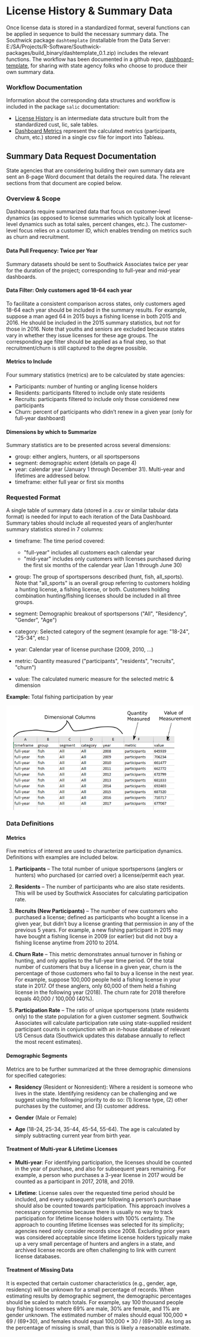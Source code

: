 
# License History & Summary Data

Once license data is stored in a standardized format, several functions can be applied in sequence to build the necessary summary data. The Southwick package `dashtemplate`  (installable from the Data Server: E:/SA/Projects/R-Software/Southwick-packages/build_binary/dashtemplate_0.1.zip) includes the relevant functions. The workflow has been documented in a github repo,  [dashboard-template](https://github.com/southwick-associates/dashboard-template), for sharing with state agency folks who choose to produce their own summary data.

### Workflow Documentation

Information about the corresponding data structures and workflow is included in the package `salic` documentation:

- [License History](https://southwick-associates.github.io/salic/articles/salic.html#license-history) is an intermediate data structure built from the standardized cust, lic, sale tables.
- [Dashboard Metrics](https://southwick-associates.github.io/salic/articles/salic.html#dashboard-metrics) represent the calculated metrics (participants, churn, etc.) stored in a single csv file for import into Tableau.

## Summary Data Request Documentation

State agencies that are considering building their own summary data are sent an 8-page Word document that details the required data. The relevant sections from that document are copied below.

### Overview & Scope

Dashboards require summarized data that focus on customer-level dynamics (as opposed to license summaries which typically look at license-level dynamics such as total sales, percent changes, etc.). The customer-level focus relies on a customer ID, which enables trending on metrics such as churn and recruitment.

#### Data Pull Frequency: Twice per Year

Summary datasets should be sent to Southwick Associates twice per year for the duration of the project; corresponding to full-year and mid-year dashboards.

#### Data Filter: Only customers aged 18-64 each year

To facilitate a consistent comparison across states, only customers aged 18-64 each year should be included in the summary results. For example, suppose a man aged 64 in 2015 buys a fishing license in both 2015 and 2016. He should be included in the 2015 summary statistics, but not for those in 2016. Note that youths and seniors are excluded because states vary in whether they issue licenses for these age groups. The corresponding age filter should be applied as a final step, so that recruitment/churn is still captured to the degree possible.

#### Metrics to Include

Four summary statistics (metrics) are to be calculated by state agencies:

- Participants: number of hunting or angling license holders
- Residents: participants filtered to include only state residents
- Recruits: participants filtered to include only those considered new participants
- Churn: percent of participants who didn’t renew in a given year (only for full-year dashboard)

#### Dimensions by which to Summarize

Summary statistics are to be presented across several dimensions:

- group: either anglers, hunters, or all sportspersons
- segment: demographic extent (details on page 4)
- year: calendar year (January 1 through December 31). Multi-year and lifetimes are addressed below.
- timeframe: either full year or first six months

### Requested Format

A single table of summary data (stored in a .csv or similar tabular data format) is needed for input to each iteration of the Data Dashboard. Summary tables should include all requested years of angler/hunter summary statistics stored in 7 columns:

- timeframe: The time period covered:
    + "full-year" includes all customers each calendar year
    + "mid-year" includes only customers with licenses purchased during the first six months of the calendar year (Jan 1 through June 30) 
    
- group: The group of sportspersons described (hunt, fish, all_sports). Note that "all_sports" is an overall group referring to customers holding a hunting license, a fishing license, or both. Customers holding combination hunting/fishing licenses should be included in all three groups.

- segment: Demographic breakout of sportspersons ("All", "Residency", "Gender", "Age")

- category: Selected category of the segment (example for age: "18-24", "25-34", etc.)

- year: Calendar year of license purchase (2009, 2010, …)

- metric: Quantity measured ("participants", "residents", "recruits", "churn")

- value: The calculated numeric measure for the selected metric & dimension

**Example:** Total fishing participation by year

![](img/dashboard-metrics.png)

### Data Definitions

#### Metrics

Five metrics of interest are used to characterize participation dynamics. Definitions with examples are included below.

1. **Participants** – The total number of unique sportspersons (anglers or hunters) who purchased (or carried over) a license/permit each year.

2. **Residents** – The number of participants who are also state residents. This will be used by Southwick Associates for calculating participation rate.

3. **Recruits (New Participants)** – The number of new customers who purchased a license; defined as participants who bought a license in a given year, but didn’t buy a license granting that permission in any of the previous 5 years. For example, a new fishing participant in 2015 may have bought a fishing license in 2009 (or earlier) but did not buy a fishing license anytime from 2010 to 2014.

4. **Churn Rate** – This metric demonstrates annual turnover in fishing or hunting, and only applies to the full-year time period. Of the total number of customers that buy a license in a given year, churn is the percentage of those customers who fail to buy a license in the next year. For example, suppose 100,000 people held a fishing license in your state in 2017. Of these anglers, only 60,000 of them held a fishing license in the following year (2018). The churn rate for 2018 therefore equals 40,000 / 100,000 (40%).

5. **Participation Rate** – The ratio of unique sportspersons (state residents only) to the state population for a given customer segment. Southwick Associates will calculate participation rate using state-supplied resident participant counts in conjunction with an in-house database of relevant US Census data (Southwick updates this database annually to reflect the most recent estimates).

#### Demographic Segments

Metrics are to be further summarized at the three demographic dimensions for specified categories:

- **Residency** (Resident or Nonresident): Where a resident is someone who lives in the state. Identifying residency can be challenging and we suggest using the following priority to do so: (1) license type, (2) other purchases by the customer, and (3) customer address.

- **Gender** (Male or Female)

- **Age** (18-24, 25-34, 35-44, 45-54, 55-64). The age is calculated by simply subtracting current year from birth year.

#### Treatment of Multi-year & Lifetime Licenses

- **Multi-year**: For identifying participation, the licenses should be counted in the year of purchase, and also for subsequent years remaining. For example, a person who purchases a 3-year license in 2017 would be counted as a participant in 2017, 2018, and 2019.

- **Lifetime**: License sales over the requested time period should be included, and every subsequent year following a person’s purchase should also be counted towards participation. This approach involves a necessary compromise because there is usually no way to track participation for lifetime license holders with 100% certainty. The approach to counting lifetime licenses was selected for its simplicity; agencies need only consider records since 2008. Excluding prior years was considered acceptable since lifetime license holders typically make up a very small percentage of hunters and anglers in a state, and archived license records are often challenging to link with current license databases.

#### Treatment of Missing Data

It is expected that certain customer characteristics (e.g., gender, age, residency) will be unknown for a small percentage of records. When estimating results by demographic segment, the demographic percentages should be scaled to match totals. For example, say 100 thousand people buy fishing licenses where 69% are male, 30% are female, and 1% are gender unknown. The estimated number of males should equal 100,000 * 69 / (69+30), and females should equal 100,000 * 30 / (69+30). As long as the percentage of missing is small, than this is likely a reasonable estimate.
